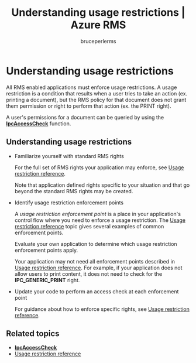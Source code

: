 ﻿---
# required metadata

title: Understanding usage restrictions | Azure RMS
description: All RMS enabled applications must enforce usage restrictions.
keywords:
author: bruceperlerms
manager: mbaldwin
ms.date: 08/24/2016
ms.topic: article
ms.prod:
ms.service: rights-management
ms.technology: techgroup-identity
ms.assetid: E388B16C-ECDA-4696-A040-D457D3C96766
# optional metadata

#ROBOTS:
audience: developer
#ms.devlang:
ms.reviewer: shubhamp
ms.suite: ems
#ms.tgt_pltfrm:
#ms.custom:

---

# Understanding usage restrictions

All RMS enabled applications must enforce usage restrictions. A usage restriction is a condition that results when a user tries to take an action (ex. printing a document), but the RMS policy for that document does not grant them permission or right to perform that action (ex. the PRINT right).

A user's permissions for a document can be queried by using the [**IpcAccessCheck**](/rights-management/sdk/2.1/api/win/functions#msipc_ipcaccesscheck) function.

## Understanding usage restrictions

-   Familiarize yourself with standard RMS rights

    For the full set of RMS rights your application may enforce, see [Usage restriction reference](usage-restriction-reference.md).

    Note that application defined rights specific to your situation and that go beyond the standard RMS rights may be created.

-   Identify usage restriction enforcement points

    A *usage restriction enforcement point* is a place in your application's control flow where you need to enforce a usage restriction. The [Usage restriction reference](usage-restriction-reference.md) topic gives several examples of common enforcement points.

    Evaluate your own application to determine which usage restriction enforcement points apply.

    Your application may not need all enforcement points described in [Usage restriction reference](usage-restriction-reference.md). For example, if your application does not allow users to print content, it does not need to check for the **IPC\_GENERIC\_PRINT** right.

-   Update your code to perform an access check at each enforcement point

    For guidance about how to enforce specific rights, see [Usage restriction reference](usage-restriction-reference.md).

## Related topics

* [**IpcAccessCheck**](/rights-management/sdk/2.1/api/win/functions#msipc_ipcaccesscheck)
* [Usage restriction reference](usage-restriction-reference.md)
 

 

